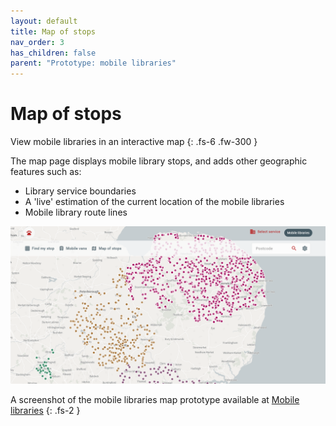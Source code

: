 ```yaml
---
layout: default
title: Map of stops
nav_order: 3
has_children: false
parent: "Prototype: mobile libraries"
---
```


# Map of stops

View mobile libraries in an interactive map
{: .fs-6 .fw-300 }

The map page displays mobile library stops, and adds other geographic features such as:

* Library service boundaries
* A 'live' estimation of the current location of the mobile libraries
* Mobile library route lines

![A screenshot of the Map page on the mobile libraries site showing mobile library stops](https://raw.githubusercontent.com/LibrariesHacked/librarylab/master/assets/images/prototype-mobilelibraries-map.PNG)

A screenshot of the mobile libraries map prototype available at [Mobile libraries](https://www.mobilelibraries.org)
{: .fs-2 }
